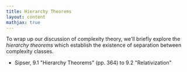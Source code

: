 ```yaml
---
title: Hierarchy Theorems
layout: content
mathjax: true
---
```


To wrap up our discussion of complexity theory, we'll briefly explore the _hierarchy theorems_ which establish the existence of separation between complexity classes.

+ Sipser, 9.1 "Hierarchy Theorems" (pp. 364) to 9.2 "Relativization"
